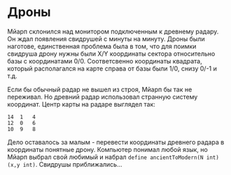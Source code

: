 # Дроны

Мйарп склонился над монитором подключенным к древнему радару. Он ждал появления свидрушей с минуты на минуту. Дроны были наготове, единственная проблема была в том, что для поимки свидруша дрону нужны были X/Y координаты сектора относительно базы с координатами 0/0. 
Соответсвенно координаты квадрата, который располагался на карте  справа от базы были 1/0, снизу 0/-1 и т.д. 

Если бы обычный радар не вышел из строя, Мйарп бы так не переживал. Но древний радар использовал странную систему координат. Центр карты на радаре выглядел так:

```
14	1	4
12	0	6
10	9	8
```

Дело оставалось за малым - перевести координаты древнего радара в координаты понятные дрону.  Компьютер понимал любой язык, но Мйарп выбрал свой любимый и набрал  `define ancientToModern(N int) (x,y int)`. Свидрушы приближались...
